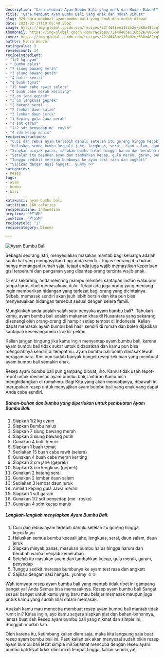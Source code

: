 ```yaml
---
description: "Cara membuat Ayam Bumbu Bali yang enak dan Mudah Dibuat"
title: "Cara membuat Ayam Bumbu Bali yang enak dan Mudah Dibuat"
slug: 929-cara-membuat-ayam-bumbu-bali-yang-enak-dan-mudah-dibuat
date: 2021-02-17T19:05:40.506Z
image: https://img-global.cpcdn.com/recipes/72f4d48be116bb2e/680x482cq70/ayam-bumbu-bali-foto-resep-utama.jpg
thumbnail: https://img-global.cpcdn.com/recipes/72f4d48be116bb2e/680x482cq70/ayam-bumbu-bali-foto-resep-utama.jpg
cover: https://img-global.cpcdn.com/recipes/72f4d48be116bb2e/680x482cq70/ayam-bumbu-bali-foto-resep-utama.jpg
author: Flora Weaver
ratingvalue: 3
reviewcount: 14
recipeingredient:
- "1/2 kg ayam"
- " Bumbu halus"
- "7 siung bawang merah"
- "3 siung bawang putih"
- "4 butir kemiri"
- "1 buah tomat"
- "15 buah cabe rawit selera"
- "4 buah cabe merah keriting"
- "3 cm jahe geprek"
- "3 cm lengkuas geprek"
- "2 batang serai"
- "2 lembar daun salam"
- "3 lembar daun jeruk"
- "1 keping gula Jawa merah"
- "1 sdt garam"
- "1/2 sdt penyedap me  royko"
- "4 sdm kecap manis"
recipeinstructions:
- "Cuci dan rebus ayam terlebih dahulu setelah itu goreng hingga kecoklatan"
- "Haluskan semua bumbu kecuali jahe, lengkuas, serai, daun salam, daun jeruk"
- "Siapkan minyak panas, masukan bumbu halus hingga harum dan berubah warna menjadi kemerahan"
- "Setelah itu masukan ayam dan tambahkan kecap, gula merah, garam, penyedap"
- "Tunggu sedikit meresap bumbunya ke ayam,test rasa dan angkatt"
- "Sajikan dengan nasi hangat.. yummy ☺☺"
categories:
- Resep
tags:
- ayam
- bumbu
- bali

katakunci: ayam bumbu bali 
nutrition: 160 calories
recipecuisine: Indonesian
preptime: "PT18M"
cooktime: "PT55M"
recipeyield: "1"
recipecategory: Dinner

---
```



![Ayam Bumbu Bali](https://img-global.cpcdn.com/recipes/72f4d48be116bb2e/680x482cq70/ayam-bumbu-bali-foto-resep-utama.jpg)

Sebagai seorang istri, menyediakan masakan mantab bagi keluarga adalah suatu hal yang mengasyikan bagi anda sendiri. Tugas seorang ibu bukan hanya menangani rumah saja, tetapi anda juga wajib memastikan keperluan gizi terpenuhi dan panganan yang disantap orang tercinta wajib enak.

Di era  sekarang, anda memang mampu membeli santapan instan walaupun tanpa harus ribet memasaknya dulu. Tetapi ada juga orang yang memang ingin memberikan hidangan yang terlezat bagi orang yang dicintainya. Sebab, memasak sendiri akan jauh lebih bersih dan kita pun bisa menyesuaikan hidangan tersebut sesuai dengan selera famili. 



Mungkinkah anda adalah salah satu penyuka ayam bumbu bali?. Tahukah kamu, ayam bumbu bali adalah makanan khas di Nusantara yang sekarang disenangi oleh orang-orang di hampir setiap tempat di Indonesia. Kalian dapat memasak ayam bumbu bali hasil sendiri di rumah dan boleh dijadikan santapan kesenanganmu di akhir pekan.

Kalian jangan bingung jika kamu ingin menyantap ayam bumbu bali, karena ayam bumbu bali tidak sukar untuk didapatkan dan kamu pun bisa mengolahnya sendiri di tempatmu. ayam bumbu bali boleh dimasak lewat beragam cara. Kini pun sudah banyak banget resep kekinian yang membuat ayam bumbu bali semakin enak.

Resep ayam bumbu bali pun gampang dibuat, lho. Kamu tidak usah repot-repot untuk memesan ayam bumbu bali, lantaran Kamu bisa menghidangkan di rumahmu. Bagi Kita yang akan mencobanya, dibawah ini merupakan resep untuk menyajikan ayam bumbu bali yang enak yang dapat Anda coba sendiri.

<!--inarticleads1-->

##### Bahan-bahan dan bumbu yang diperlukan untuk pembuatan Ayam Bumbu Bali:

1. Siapkan 1/2 kg ayam
1. Siapkan  Bumbu halus
1. Siapkan 7 siung bawang merah
1. Siapkan 3 siung bawang putih
1. Gunakan 4 butir kemiri
1. Siapkan 1 buah tomat
1. Sediakan 15 buah cabe rawit (selera)
1. Gunakan 4 buah cabe merah keriting
1. Siapkan 3 cm jahe (geprek)
1. Siapkan 3 cm lengkuas (geprek)
1. Gunakan 2 batang serai
1. Gunakan 2 lembar daun salam
1. Sediakan 3 lembar daun jeruk
1. Ambil 1 keping gula Jawa merah
1. Siapkan 1 sdt garam
1. Gunakan 1/2 sdt penyedap (me : royko)
1. Gunakan 4 sdm kecap manis




<!--inarticleads2-->

##### Langkah-langkah menyiapkan Ayam Bumbu Bali:

1. Cuci dan rebus ayam terlebih dahulu setelah itu goreng hingga kecoklatan
1. Haluskan semua bumbu kecuali jahe, lengkuas, serai, daun salam, daun jeruk
1. Siapkan minyak panas, masukan bumbu halus hingga harum dan berubah warna menjadi kemerahan
1. Setelah itu masukan ayam dan tambahkan kecap, gula merah, garam, penyedap
1. Tunggu sedikit meresap bumbunya ke ayam,test rasa dan angkatt
1. Sajikan dengan nasi hangat.. yummy ☺☺




Wah ternyata resep ayam bumbu bali yang mantab tidak ribet ini gampang banget ya! Anda Semua bisa memasaknya. Resep ayam bumbu bali Sangat sesuai banget untuk kamu yang baru mau belajar memasak maupun juga untuk kamu yang sudah lihai dalam memasak.

Apakah kamu mau mencoba membuat resep ayam bumbu bali mantab tidak rumit ini? Kalau ingin, ayo kamu segera siapkan alat dan bahan-bahannya, lantas buat deh Resep ayam bumbu bali yang nikmat dan simple ini. Sungguh mudah kan. 

Oleh karena itu, ketimbang kalian diam saja, maka kita langsung saja buat resep ayam bumbu bali ini. Pasti kalian tak akan menyesal sudah bikin resep ayam bumbu bali lezat simple ini! Selamat mencoba dengan resep ayam bumbu bali lezat tidak ribet ini di tempat tinggal kalian sendiri,ya!.

